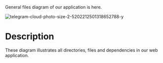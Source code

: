 General files diagram of our application is here.

![telegram-cloud-photo-size-2-5202212501318652788-y](https://github.com/fpmi-hci-2023/project13b-web-6y6jlu/assets/75728340/69fb93bb-1dfa-46fa-8d08-198eb1ded07e)

# Description
These diagram illustrates all directories, files and dependencies in our web application.